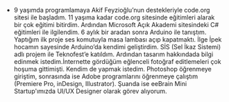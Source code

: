 * 9 yaşımda programlamaya Akif Feyzioğlu’nun destekleriyle code.org sitesi ile başladım. 11 yaşıma kadar code.org sitesinde eğitimleri alarak bir çok eğitimi bitirdim. Ardından Microsoft Açık Akademi sitesindeki C# eğitimleri ile ilgilendim. 6 aylık bir aradan sonra Arduino ile tanıştım. Yaptığım ilk proje ses komutuyla masa lambası açıp kapatmaktı. İlge İpek hocamın sayesinde Arduino’da kendimi geliştirdim. SİS (Sel İkaz Sistemi) adlı projem ile Teknofest’e katıldım. Ardından tasarım hakkındada bilgi edinmek istedim.İnternette gördüğüm eğlenceli fotoğraf editlemeleri çok hoşuma gittimişti.
Kendim de yapmak istedim. Photoshop öğrenmeye giriştim, sonrasında ise Adobe programlarını öğrenmeye çalıştım (Premiere Pro, inDesign, Illustrator). Şuanda ise eeBrain Mini Startup'ımızda UI/UX Designer olarak görev alıyorum. 